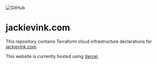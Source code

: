 ![GitHub](https://img.shields.io/github/license/TimoVink/jackievink-website)


# jackievink.com

This repository contains Terraform cloud infrastructure declarations for [jackievink.com](https://jackievink.com).

This website is currently hosted using [Vercel](https://vercel.com/).
